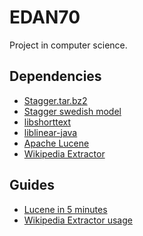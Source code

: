 EDAN70
======

Project in computer science.

## Dependencies

- [Stagger.tar.bz2](http://mumin.ling.su.se/projects/stagger/snapshot.tar.bz2)  
- [Stagger swedish model](http://mumin.ling.su.se/projects/stagger/swedish.bin.bz2)
- [libshorttext](http://www.csie.ntu.edu.tw/~cjlin/libshorttext/)
- [liblinear-java](http://liblinear.bwaldvogel.de/)
- [Apache Lucene](http://apache.mirrors.spacedump.net/lucene/java/4.10.2)  
- [Wikipedia Extractor](http://medialab.di.unipi.it/Project/SemaWiki/Tools/WikiExtractor.py)

## Guides
- [Lucene in 5 minutes](http://www.lucenetutorial.com/lucene-in-5-minutes.html)  
- [Wikipedia Extractor usage](http://medialab.di.unipi.it/wiki/Wikipedia_Extractor)
